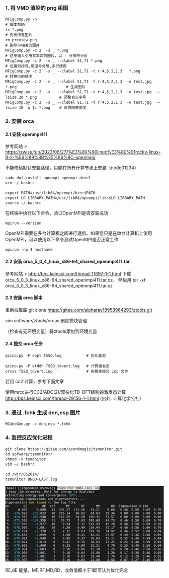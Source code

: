 ### 1. 将 VMD 渲染的 png 组图

```
MFigComp.py -h                                                                               # 脚本帮助
ls *.png                                                                                     # 列出所有图片
rm preview.png                                                                               # 删除不相关的图片
MFigComp.py -c 2  -s _ *.png                                                                 # 这里输入引用文本两列图片，以 - 分隔符分组
MFigComp.py -c 2  -s _ --clabel S1,T1 *.png                                                  # 设置列标号,用逗号分隔,多行使用 
MFigComp.py -c 2  -s _ --clabel S1,T1 -t r:4,5,2,1,3   *.png                                 # 转换行的顺序
MFigComp.py -c 2  -s _ --clabel S1,T1 -t r:4,5,2,1,3  -o test.jpg *.png                      # 生成图片
MFigComp.py -c 2  -s _ --clabel S1,T1 -t r:4,5,2,1,3  -o test.jpg  --lsize 20 *.png          # 调整表头字号
MFigComp.py -c 2  -s _ --clabel S1,T1 -t r:4,5,2,1,3  -o test.jpg  --lsize 10 -w 1c *.png    # 设置图像宽度
```

### 2. 安装 orca 

#### 2.1 安装 openmpi411
参考网站 > https://zwiss.fun/2023/06/27/%E3%80%90linux%E3%80%91rocky-linux-9-2-%E6%89%8B%E5%86%8C-openmpi/

不能修稿默认安装路径，只能在所有计算节点上安装（node01234）
```
sudo dnf install openmpi openmpi-devel
vim ~/.bashrc

export PATH=/usr/lib64/openmpi/bin:$PATH
export LD_LIBRARY_PATH=/usr/lib64/openmpi/lib:$LD_LIBRARY_PATH
source ~/.bashrc
```

在终端中执行以下命令，验证OpenMPI是否安装成功
```
mpirun --version
```
OpenMPI需要在多台计算机之间进行通信。如果您只是在单台计算机上使用OpenMPI，可以使用以下命令测试OpenMPI是否正常工作
```
mpirun -np 4 hostname
```


#### 2.2 安装 orca_5_0_4_linux_x86-64_shared_openmpi411.tar

参考网站 > http://bbs.keinsci.com/thread-11697-1-1.html
下载 orca_5_0_3_linux_x86-64_shared_openmpi411.tar.xz。
然后用  tar -xf orca_5_0_3_linux_x86-64_shared_openmpi411.tar.xz

#### 2.3 安装 orca 脚本

重新拉取库
git clone  https://gitee.com/alpharay18953964293/ztools.git

vim software/ztools/orcas
删除模块管理

（检查有无环境变量）将ztools添加到环境变量

#### 2.4 提交 orca 任务
```
qcinp.py -P oopt TSSQ.log           # 优化基态

qcinp.py -P otddh TSSQ_tdvert.log   # 计算激发态
orcas TSSQ_tdvert.inp               # 用脚本提交 inp 文件
```

若用 cc2 计算，参考下面文章

使用mrcc进行CC2/ADC(2)/双杂化TD-DFT级别的激发态计算
http://bbs.keinsci.com/thread-29156-1-1.html
(出处: 计算化学公社)


### 3. 通过 .fchk 生成 den,esp 图片


```
MCubeGen.py -c den,esp *.fchk
```

### 4. 监控反应优化进程


```
git clone https://gitee.com/coordmagic/tsmonitor.git
cd sofware/tsmonitor/
chmod +x tsmonitor
vim ~/.bashrc

cd /wjr/052014/
tsmonitor BNBO-LAST.log
```
![输入图片说明](img/tervfdfb.png)

RE,dE 能量，MF,RF,MD,RD，收敛值都小于1即可认为优化完全











